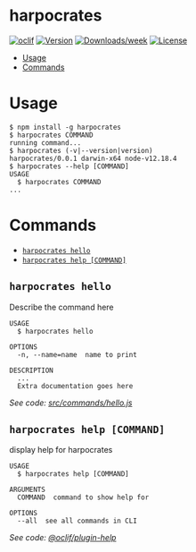 harpocrates
===========



[![oclif](https://img.shields.io/badge/cli-oclif-brightgreen.svg)](https://oclif.io)
[![Version](https://img.shields.io/npm/v/harpocrates.svg)](https://npmjs.org/package/harpocrates)
[![Downloads/week](https://img.shields.io/npm/dw/harpocrates.svg)](https://npmjs.org/package/harpocrates)
[![License](https://img.shields.io/npm/l/harpocrates.svg)](https://github.com/enspirit/harpocrates/blob/master/package.json)

<!-- toc -->
* [Usage](#usage)
* [Commands](#commands)
<!-- tocstop -->
# Usage
<!-- usage -->
```sh-session
$ npm install -g harpocrates
$ harpocrates COMMAND
running command...
$ harpocrates (-v|--version|version)
harpocrates/0.0.1 darwin-x64 node-v12.18.4
$ harpocrates --help [COMMAND]
USAGE
  $ harpocrates COMMAND
...
```
<!-- usagestop -->
# Commands
<!-- commands -->
* [`harpocrates hello`](#harpocrates-hello)
* [`harpocrates help [COMMAND]`](#harpocrates-help-command)

## `harpocrates hello`

Describe the command here

```
USAGE
  $ harpocrates hello

OPTIONS
  -n, --name=name  name to print

DESCRIPTION
  ...
  Extra documentation goes here
```

_See code: [src/commands/hello.js](https://github.com/enspirit/harpocrates/blob/v0.0.1/src/commands/hello.js)_

## `harpocrates help [COMMAND]`

display help for harpocrates

```
USAGE
  $ harpocrates help [COMMAND]

ARGUMENTS
  COMMAND  command to show help for

OPTIONS
  --all  see all commands in CLI
```

_See code: [@oclif/plugin-help](https://github.com/oclif/plugin-help/blob/v3.2.2/src/commands/help.ts)_
<!-- commandsstop -->
